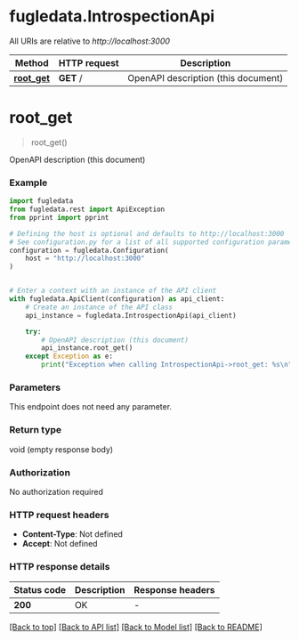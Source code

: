 # fugledata.IntrospectionApi

All URIs are relative to *http://localhost:3000*

Method | HTTP request | Description
------------- | ------------- | -------------
[**root_get**](IntrospectionApi.md#root_get) | **GET** / | OpenAPI description (this document)


# **root_get**
> root_get()

OpenAPI description (this document)

### Example


```python
import fugledata
from fugledata.rest import ApiException
from pprint import pprint

# Defining the host is optional and defaults to http://localhost:3000
# See configuration.py for a list of all supported configuration parameters.
configuration = fugledata.Configuration(
    host = "http://localhost:3000"
)


# Enter a context with an instance of the API client
with fugledata.ApiClient(configuration) as api_client:
    # Create an instance of the API class
    api_instance = fugledata.IntrospectionApi(api_client)

    try:
        # OpenAPI description (this document)
        api_instance.root_get()
    except Exception as e:
        print("Exception when calling IntrospectionApi->root_get: %s\n" % e)
```



### Parameters

This endpoint does not need any parameter.

### Return type

void (empty response body)

### Authorization

No authorization required

### HTTP request headers

 - **Content-Type**: Not defined
 - **Accept**: Not defined

### HTTP response details

| Status code | Description | Response headers |
|-------------|-------------|------------------|
**200** | OK |  -  |

[[Back to top]](#) [[Back to API list]](../README.md#documentation-for-api-endpoints) [[Back to Model list]](../README.md#documentation-for-models) [[Back to README]](../README.md)

